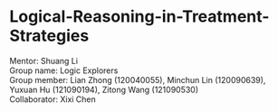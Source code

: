 # Logical-Reasoning-in-Treatment-Strategies
Mentor: Shuang Li <br />
Group name: Logic Explorers <br />
Group member: Lian Zhong (120040055), Minchun Lin (120090639), Yuxuan Hu (121090194), Zitong Wang (121090530) <br />
Collaborator: Xixi Chen <br />
